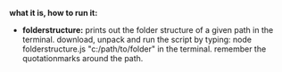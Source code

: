 <b>what it is, how to run it:</b>

- <b>folderstructure:</b> prints out the folder structure of a given path in the terminal. download, unpack and run the script by typing: node folderstructure.js "c:/path/to/folder" in the terminal. remember the quotationmarks around the path.



